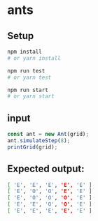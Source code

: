 # ants

## Setup
```sh
npm install
# or yarn install
```
```sh
npm run test
# or yarn test
```
```sh
npm run start
# or yarn start
```

## input
```js
const ant = new Ant(grid);
ant.simulateStep(8);
printGrid(grid);
```

## Expected output: 
```sh
[ 'E', 'E', 'E', 'E', 'E' ]
[ 'E', 'O', 'O', 'E', 'E' ]
[ 'E', 'O', 'O', 'O', 'E' ]
[ 'E', 'E', 'O', 'O', 'E' ]
[ 'E', 'E', 'E', 'E', 'E' ]
```
